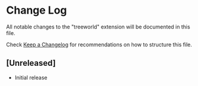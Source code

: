 # Change Log

All notable changes to the "treeworld" extension will be documented in this file.

Check [Keep a Changelog](http://keepachangelog.com/) for recommendations on how to structure this file.

## [Unreleased]

- Initial release